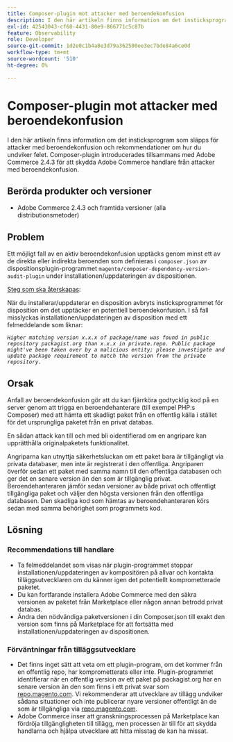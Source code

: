 ```yaml
---
title: Composer-plugin mot attacker med beroendekonfusion
description: I den här artikeln finns information om det insticksprogram som släpps för attacker med beroendekonfusion och rekommendationer om hur du undviker felet. Composer-plugin introducerades tillsammans med Adobe Commerce 2.4.3 för att skydda Adobe Commerce handlare från attacker med beroendekonfusion.
exl-id: 42543043-cf60-4431-80e9-866771c5c87b
feature: Observability
role: Developer
source-git-commit: 1d2e0c1b4a8e3d79a362500ee3ec7bde84a6ce0d
workflow-type: tm+mt
source-wordcount: '510'
ht-degree: 0%

---
```


# Composer-plugin mot attacker med beroendekonfusion

I den här artikeln finns information om det insticksprogram som släpps för attacker med beroendekonfusion och rekommendationer om hur du undviker felet. Composer-plugin introducerades tillsammans med Adobe Commerce 2.4.3 för att skydda Adobe Commerce handlare från attacker med beroendekonfusion.

## Berörda produkter och versioner

* Adobe Commerce 2.4.3 och framtida versioner (alla distributionsmetoder)

## Problem

Ett möjligt fall av en aktiv beroendekonfusion upptäcks genom minst ett av de direkta eller indirekta beroenden som definieras i `composer.json` av dispositionsplugin-programmet `magento/composer-dependency-version-audit-plugin` under installationen/uppdateringen av dispositionen.

<u>Steg som ska återskapas</u>:

När du installerar/uppdaterar en disposition avbryts insticksprogrammet för disposition om det upptäcker en potentiell beroendekonfusion. I så fall misslyckas installationen/uppdateringen av disposition med ett felmeddelande som liknar:

*```Higher matching version x.x.x of package/name was found in public repository packagist.org than x.x.x in private.repo. Public package might've been taken over by a malicious entity; please investigate and update package requirement to match the version from the private repository.```*

## Orsak

Anfall av beroendekonfusion gör att du kan fjärrköra godtycklig kod på en server genom att trigga en beroendehanterare (till exempel PHP:s Composer) med att hämta ett skadligt paket från en offentlig källa i stället för det ursprungliga paketet från en privat databas.

En sådan attack kan till och med bli oidentifierad om en angripare kan upprätthålla originalpaketets funktionalitet.

Angriparna kan utnyttja säkerhetsluckan om ett paket bara är tillgängligt via privata databaser, men inte är registrerat i den offentliga. Angriparen överför sedan ett paket med samma namn till den offentliga databasen och ger det en senare version än den som är tillgänglig privat. Beroendehanteraren jämför sedan versioner av både privat och offentligt tillgängliga paket och väljer den högsta versionen från den offentliga databasen. Den skadliga kod som hämtas av beroendehanteraren körs sedan med samma behörighet som programmets kod.

## Lösning

### Recommendations till handlare

* Ta felmeddelandet som visas när plugin-programmet stoppar installationen/uppdateringen av kompositören på allvar och kontakta tilläggsutvecklaren om du känner igen det potentiellt komprometterade paketet.
* Du kan fortfarande installera Adobe Commerce med den säkra versionen av paketet från Marketplace eller någon annan betrodd privat databas.
* Ändra den nödvändiga paketversionen i din Composer.json till exakt den version som finns på Marketplace för att fortsätta med installationen/uppdateringen av dispositionen.

### Förväntningar från tilläggsutvecklare

* Det finns inget sätt att veta om ett plugin-program, om det kommer från en offentlig repo, har komprometterats eller inte. Plugin-programmet identifierar när en offentlig version av ett paket på packagist.org har en senare version än den som finns i ett privat svar som [repo.magento.com](https://repo.magento.com). Vi rekommenderar att utvecklare av tillägg undviker sådana situationer och inte publicerar nyare versioner offentligt än de som är tillgängliga via [repo.magento.com](https://repo.magento.com).
* Adobe Commerce inser att granskningsprocessen på Marketplace kan fördröja tillgängligheten till tillägg, men processen är till för att skydda handlarna och hjälpa utvecklare att hitta misstag de kan ha missat.
